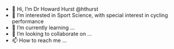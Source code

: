 - 👋 Hi, I’m Dr Howard Hurst @hthurst
- 👀 I’m interested in Sport Science, with special interest in cycling performance
- 🌱 I’m currently learning ...
- 💞️ I’m looking to collaborate on ...
- 📫 How to reach me ...

<!---
hthurst/hthurst is a ✨ special ✨ repository because its `README.md` (this file) appears on your GitHub profile.
You can click the Preview link to take a look at your changes.
--->
